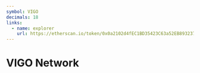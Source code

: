 ```yaml
---
symbol: VIGO
decimals: 18
links:
  - name: explorer
    url: https://etherscan.io/token/0x0a2102d4fEC1BD35423C63a52EB8932377a2c8DB
---
```


# VIGO Network
